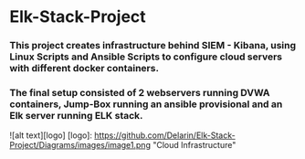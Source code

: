 # Elk-Stack-Project
### This project creates infrastructure behind SIEM - Kibana, using Linux Scripts and Ansible Scripts to configure cloud servers with different docker containers.
### The final setup consisted of 2 webservers running DVWA containers, Jump-Box running an ansible provisional and an Elk server running ELK stack.

![alt text][logo]
[logo]: https://github.com/Delarin/Elk-Stack-Project/Diagrams/images/image1.png "Cloud Infrastructure"
